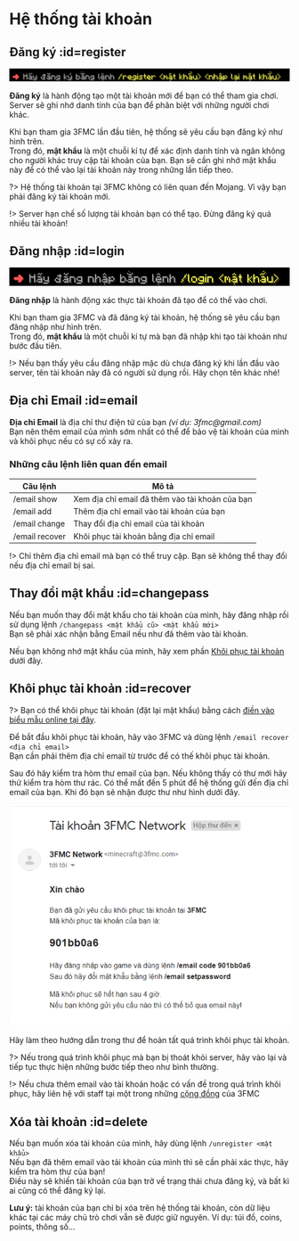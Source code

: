 # Hệ thống tài khoản

## Đăng ký :id=register

![Yêu cầu đăng ký](_media/dangky.png)

**Đăng ký** là hành động tạo một tài khoản mới để bạn có thể tham gia chơi. Server sẽ ghi nhớ danh tính của bạn để phân biệt với những người chơi khác.

Khi bạn tham gia 3FMC lần đầu tiên, hệ thống sẽ yêu cầu bạn đăng ký như hình trên.  
Trong đó, **mật khẩu** là một chuỗi kí tự để xác định danh tính và ngăn không cho người khác truy cập tài khoản của bạn. Bạn sẽ cần ghi nhớ mật khẩu này để có thể vào lại tài khoản này trong những lần tiếp theo.

?> Hệ thống tài khoản tại 3FMC không có liên quan đến Mojang. Vì vậy bạn phải đăng ký tài khoản mới.

!> Server hạn chế số lượng tài khoản bạn có thể tạo. Đừng đăng ký quá nhiều tài khoản!

## Đăng nhập :id=login

![Yêu cầu đăng nhập](_media/dangnhap.png)

**Đăng nhập** là hành động xác thực tài khoản đã tạo để có thể vào chơi.

Khi bạn tham gia 3FMC và đã đăng ký tài khoản, hệ thống sẽ yêu cầu bạn đăng nhập như hình trên.  
Trong đó, **mật khẩu** là một chuỗi kí tự mà bạn đã nhập khi tạo tài khoản như bước đầu tiên.

!> Nếu bạn thấy yêu cầu đăng nhập mặc dù chưa đăng ký khi lần đầu vào server, tên tài khoản này đã có người sử dụng rồi. Hãy chọn tên khác nhé!

## Địa chỉ Email :id=email

**Địa chỉ Email** là địa chỉ thư điện tử của bạn *(ví dụ: 3fmc\@gmail.com)*  
Bạn nên thêm email của mình sớm nhất có thể để bảo vệ tài khoản của mình và khôi phục nếu có sự cố xảy ra.

### Những câu lệnh liên quan đến email

Câu lệnh | Mô tả
--- | ---
/email show | Xem địa chỉ email đã thêm vào tài khoản của bạn
/email add | Thêm địa chỉ email vào tài khoản của bạn
/email change | Thay đổi địa chỉ email của tài khoản
/email recover | Khôi phục tài khoản bằng địa chỉ email

!> Chỉ thêm địa chỉ email mà bạn có thể truy cập. Bạn sẽ không thể thay đổi nếu địa chỉ email bị sai.

## Thay đổi mật khẩu :id=changepass

Nếu bạn muốn thay đổi mật khẩu cho tài khoản cùa mình, hãy đăng nhập rồi sử dụng lệnh `/changepass <mật khẩu cũ> <mật khẩu mới>`  
Bạn sẽ phải xác nhận bằng Email nếu như đã thêm vào tài khoản.

Nếu bạn không nhớ mật khẩu của mình, hãy xem phần [Khôi phục tài khoản](#recover) dưới đây.

## Khôi phục tài khoản :id=recover

?> Bạn có thể khôi phục tài khoản (đặt lại mật khẩu) bằng cách [điền vào biểu mẫu online tại đây](https://3fmc.com/login).

Để bắt đầu khôi phục tài khoản, hãy vào 3FMC và dùng lệnh `/email recover <địa chỉ email>`  
Bạn cần phải thêm địa chỉ email từ trước để có thế khôi phục tài khoản.

Sau đó hãy kiểm tra hòm thư email của bạn. Nếu không thấy có thư mới hãy thử kiểm tra hòm thư rác. Có thể mất đến 5 phút để hệ thống gửi đến địa chỉ email của bạn. Khi đó bạn sẽ nhận được thư như hình dưới đây.

<center> 

![Email khôi phục](_media/recover.png ':size=70%')

</center>

Hãy làm theo hướng dẫn trong thư để hoàn tất quá trình khôi phục tài khoản.

?> Nếu trong quá trình khôi phục mà bạn bị thoát khỏi server, hãy vào lại và tiếp tục thực hiện những bước tiếp theo như bình thường.

!> Nếu chưa thêm email vào tài khoản hoặc có vấn đề trong quá trình khôi phục, hãy liên hệ với staff tại một trong những [cộng đồng](../README.md?id=cộng-đồng) của 3FMC

## Xóa tài khoản :id=delete

Nếu bạn muốn xóa tài khoản của mình, hãy dùng lệnh `/unregister <mật khẩu>`  
Nếu bạn đã thêm email vào tải khoản của mình thì sẽ cần phải xác thực, hãy kiểm tra hòm thư của bạn!  
Điều này sẽ khiến tài khoản của bạn trở về trạng thái chưa đăng ký, và bất kì ai cũng có thể đăng ký lại.

**Lưu ý:** tài khoản của bạn chỉ bị xóa trên hệ thống tài khoản, còn dữ liệu khác tại các máy chủ trò chơi vẫn sẽ được giữ nguyên. Ví dụ: túi đồ, coins, points, thông số...
